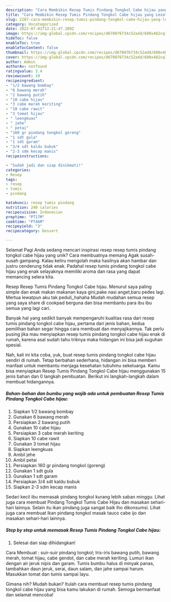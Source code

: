 ```yaml
---
description: "Cara Membikin Resep Tumis Pindang Tongkol Cabe hijau yang Lezat Sekali, Mantap"
title: "Cara Membikin Resep Tumis Pindang Tongkol Cabe hijau yang Lezat Sekali, Mantap"
slug: 2287-cara-membikin-resep-tumis-pindang-tongkol-cabe-hijau-yang-lezat-sekali-mantap
category: Uncategorized
date: 2022-07-01T12:21:47.209Z
image: https://img-global.cpcdn.com/recipes/d678076734c52add/680x482cq70/resep-tumis-pindang-tongkol-cabe-hijau-foto-resep-utama.jpg
hideToc: false
enableToc: true
enableTocContent: false
thumbnail: https://img-global.cpcdn.com/recipes/d678076734c52add/680x482cq70/resep-tumis-pindang-tongkol-cabe-hijau-foto-resep-utama.jpg
cover: https://img-global.cpcdn.com/recipes/d678076734c52add/680x482cq70/resep-tumis-pindang-tongkol-cabe-hijau-foto-resep-utama.jpg
author: Admin
authorAv: notfound
ratingvalue: 3.4
reviewcount: 19
recipeingredient:
- "1/2 bawang bombay"
- "6 bawang merah"
- "2 bawang putih"
- "10 cabe hijau"
- "3 cabe merah keriting"
- "10 cabe rawit"
- "3 tomat hijau"
- " leengkuas"
- " jehe"
- " petai"
- "160 gr pindang tongkol goreng"
- "1 sdt gula"
- "1 sdt garam"
- "3/4 sdt kaldu bubuk"
- "2-3 sdm kecap manis"
recipeinstructions:

- "Sudah jadi dan siap dinikmati!"
categories:
- Resep
tags:
- resep
- tumis
- pindang

katakunci: resep tumis pindang 
nutrition: 240 calories
recipecuisine: Indonesian
preptime: "PT17M"
cooktime: "PT46M"
recipeyield: "3"
recipecategory: Dessert

---
```



Selamat Pagi Anda sedang mencari inspirasi resep resep tumis pindang tongkol cabe hijau yang unik? Cara membuatnya memang Agak susah-susah gampang. Kalau keliru mengolah maka hasilnya akan hambar dan justru cenderung tidak enak. Padahal resep tumis pindang tongkol cabe hijau yang enak selayaknya memiliki aroma dan rasa yang dapat memancing selera kita.


Resep Resep Tumis Pindang Tongkol Cabe hijau. Menurut saya paling simple dan enak makan makanan kaya gini,pake nasi anget,baru pedes lagi. Mertua lewatpun aku tak peduli,,hahaha Mudah mudahan semua resep yang saya share di cookpad berguna dan bisa membantu para ibu ibu semua yang lagi cari.

Banyak hal yang sedikit banyak mempengaruhi kualitas rasa dari resep tumis pindang tongkol cabe hijau, pertama dari jenis bahan, kedua pemilihan bahan segar hingga cara membuat dan menyajikannya. Tak perlu pusing jika mau menyiapkan resep tumis pindang tongkol cabe hijau enak di rumah, karena asal sudah tahu triknya maka hidangan ini bisa jadi suguhan spesial.


Nah, kali ini kita coba, yuk, buat resep tumis pindang tongkol cabe hijau sendiri di rumah. Tetap berbahan sederhana, hidangan ini bisa memberi manfaat untuk membantu menjaga kesehatan tubuhmu sekeluarga. Kamu bisa menyiapkan Resep Tumis Pindang Tongkol Cabe hijau menggunakan 15 jenis bahan dan 0 langkah pembuatan. Berikut ini langkah-langkah dalam membuat hidangannya.

<!--inarticleads1-->

##### Bahan-bahan dan bumbu yang wajib ada untuk pembuatan Resep Tumis Pindang Tongkol Cabe hijau:

1. Siapkan 1/2 bawang bombay
1. Gunakan 6 bawang merah
1. Persiapkan 2 bawang putih
1. Gunakan 10 cabe hijau
1. Persiapkan 3 cabe merah keriting
1. Siapkan 10 cabe rawit
1. Gunakan 3 tomat hijau
1. Siapkan  leengkuas
1. Ambil  jehe
1. Ambil  petai
1. Persiapkan 160 gr pindang tongkol (goreng)
1. Gunakan 1 sdt gula
1. Gunakan 1 sdt garam
1. Persiapkan 3/4 sdt kaldu bubuk
1. Siapkan 2-3 sdm kecap manis


Sedari kecil ibu memasak pindang tongkol kurang lebih saban minggu. Lihat juga cara membuat ️Pindang Tongkol Tumis Cabe Hijau dan masakan sehari-hari lainnya. Selain itu ikan pindang juga sangat baik lho dikonsumsi. Lihat juga cara membuat Ikan pindang tongkol masak tauco cabe ijo dan masakan sehari-hari lainnya. 

<!--inarticleads2-->

##### Step by step untuk memasak Resep Tumis Pindang Tongkol Cabe hijau:


1. Selesai dan siap dihidangkan!

Cara Membuat : suir-suir pindang tongkol; Iris-iris bawang putih, bawang merah, tomat hijau, cabe gendot, dan cabe merah keriting. Lumuri ikan dengan air jeruk nipis dan garam. Tumis bumbu halus di minyak panas, tambahkan daun jeruk, serai, daun salam, dan jahe sampai harum. Masukkan tomat dan tumis sampai layu. 

Gimana nih? Mudah bukan? Itulah cara membuat resep tumis pindang tongkol cabe hijau yang bisa kamu lakukan di rumah. Semoga bermanfaat dan selamat mencoba!
